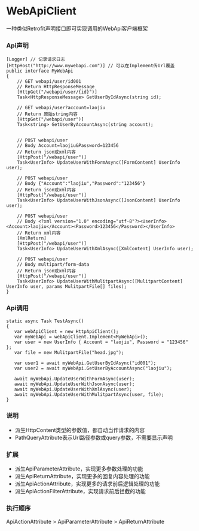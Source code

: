 # WebApiClient
一种类似Retrofit声明接口即可实现调用的WebApi客户端框架

### Api声明
```
[Logger] // 记录请求日志
[HttpHost("http://www.mywebapi.com")] // 可以在Implement传Url覆盖
public interface MyWebApi
{
    // GET webapi/user/id001
    // Return HttpResponseMessage
    [HttpGet("/webapi/user/{id}")]
    Task<HttpResponseMessage> GetUserByIdAsync(string id);

    // GET webapi/user?account=laojiu
    // Return 原始string内容
    [HttpGet("/webapi/user")]
    Task<string> GetUserByAccountAsync(string account);


    // POST webapi/user  
    // Body Account=laojiu&Password=123456
    // Return json或xml内容
    [HttpPost("/webapi/user")]
    Task<UserInfo> UpdateUserWithFormAsync([FormContent] UserInfo user);

    // POST webapi/user   
    // Body {"Account":"laojiu","Password":"123456"}
    // Return json或xml内容
    [HttpPost("/webapi/user")]
    Task<UserInfo> UpdateUserWithJsonAsync([JsonContent] UserInfo user);

    // POST webapi/user   
    // Body <?xml version="1.0" encoding="utf-8"?><UserInfo><Account>laojiu</Account><Password>123456</Password></UserInfo>
    // Return xml内容
    [XmlReturn]
    [HttpPost("/webapi/user")]
    Task<UserInfo> UpdateUserWithXmlAsync([XmlContent] UserInfo user);

    // POST webapi/user   
    // Body multipart/form-data
    // Return json或xml内容
    [HttpPost("/webapi/user")]
    Task<UserInfo> UpdateUserWithMulitpartAsync([MulitpartContent] UserInfo user, params MulitpartFile[] files);
}
```
 
 ### Api调用
 ```
static async Task TestAsync()
{
    var webApiClient = new HttpApiClient();
    var myWebApi = webApiClient.Implement<MyWebApi>();
    var user = new UserInfo { Account = "laojiu", Password = "123456" };
    var file = new MulitpartFile("head.jpg");

    var user1 = await myWebApi.GetUserByIdAsync("id001");
    var user2 = await myWebApi.GetUserByAccountAsync("laojiu");

    await myWebApi.UpdateUserWithFormAsync(user);
    await myWebApi.UpdateUserWithJsonAsync(user);
    await myWebApi.UpdateUserWithXmlAsync(user);
    await myWebApi.UpdateUserWithMulitpartAsync(user, file);
}
```

### 说明
* 派生HttpContent类型的参数值，都自动当作请求的内容
* PathQueryAttribute表示Url路径参数或query参数，不需要显示声明

### 扩展
* 派生ApiParameterAttribute，实现更多参数处理的功能
* 派生ApiReturnAttribute，实现更多的回复内容处理的功能
* 派生ApiActionAttribute，实现更多的请求前后逻辑处理的功能
* 派生ApiActionFilterAttribute，实现请求前后拦截的功能

### 执行顺序
ApiActionAttribute > ApiParameterAttribute > ApiReturnAttribute
